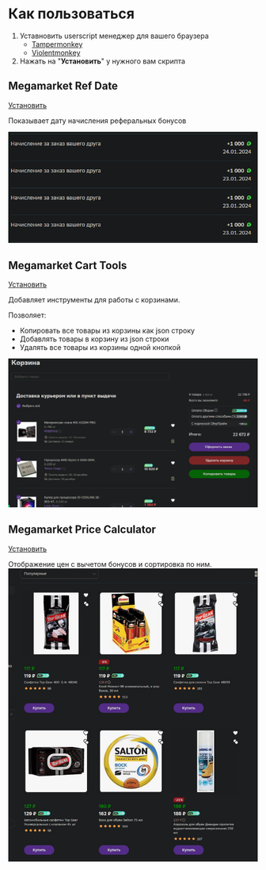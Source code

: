# Как пользоваться
1. Уставновить userscript менеджер для вашего браузера
    * [Tampermonkey](https://www.tampermonkey.net/)
    * [Violentmonkey](https://violentmonkey.github.io/)
2. Нажать на "**Установить**" у нужного вам скрипта

## Megamarket Ref Date
[Установить](https://github.com/xob0t/MM-tools/raw/main/mm_ref_bouns_date.user.js)

Показывает дату начисления реферальных бонусов

![ref_demo](media/image.png)

## Megamarket Cart Tools
[Установить](https://github.com/xob0t/MM-tools/raw/main/mm_cart_tools.user.js)

Добавляет инструменты для работы с корзинами.

Позволяет:
* Копировать все товары из корзины как json строку
* Добавлять товары в корзину из json строки
* Удалять все товары из корзины одной кнопкой

![cart_demo](media/cart_demo.webp "Made with ScreenToGif")

## Megamarket Price Calculator
[Установить](https://github.com/xob0t/MM-tools/raw/main/mm_bonus_calc.user.js)

Отображение цен с вычетом бонусов и сортировка по ним.
![price_demo](media/price_demo.jpg)
